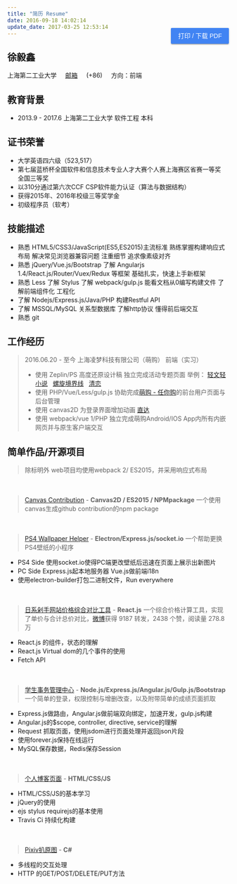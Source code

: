 ```yaml
---
title: "简历 Resume"
date: 2016-09-18 14:02:14
update_date: 2017-03-25 12:53:14
---
```


<button id="print" onclick="print()">打印 / 下载 PDF</button>

## 徐毅鑫
上海第二工业大学 &nbsp;&nbsp;&nbsp; [邮箱](mailto:xingoxu@foxmail.com) &nbsp;&nbsp;&nbsp; (+86) <script type="text/javascript" src="https://od8634671.qnssl.com/phone.js"></script> &nbsp;&nbsp;&nbsp; 方向：前端
  
  
## 教育背景
- 2013.9 - 2017.6  上海第二工业大学  软件工程  本科

## 证书荣誉
- 大学英语四六级（523,517）
- 第七届蓝桥杯全国软件和信息技术专业人才大赛个人赛上海赛区省赛一等奖　全国三等奖
- 以310分通过第六次CCF CSP软件能力认证（算法与数据结构） 
- 获得2015年、2016年校级三等奖学金
- 初级程序员（软考）

## 技能描述
- 熟悉 HTML5/CSS3/JavaScript(ES5,ES2015)主流标准 熟练掌握构建响应式布局 解决常见浏览器兼容问题 注重细节 追求像素级对齐
- 熟悉 jQuery/Vue.js/Bootstrap 了解 Angularjs 1.4/React.js/Router/Vuex/Redux 等框架 基础扎实，快速上手新框架
- 熟悉 Less 了解 Stylus 了解 webpack/gulp.js 能看文档从0编写构建文件 了解前端组件化 工程化
- 了解 Nodejs/Express.js/Java/PHP 构建Restful API
- 了解 MSSQL/MySQL 关系型数据库 了解http协议 懂得前后端交互
- 熟悉 git
　　

## 工作经历
> 2016.06.20 - 至今 上海凌梦科技有限公司（萌购） 前端（实习）
> - 使用 Zeplin/PS 高度还原设计稿 独立完成活动专题页面 举例： [轻文轻小说](http://www.030buy.net/special/2016.9.6.qwqxs/) &nbsp; [螺旋境界线](http://www.030buy.net/special/2016.8.9.hh/) &nbsp; [清恋](http://www.030buy.net/special/2017.3.16.ql/)
> - 使用 PHP/Vue/Less/gulp.js 协助完成[萌购 - 任你购](http://rennigou.jp/)的前台用户页面与后台管理
> - 使用 canvas2D 为登录界面增加动画 [直达](https://user.030buy.net/login)
> - 使用 webpack/vue 1/PHP 独立完成萌购Android/IOS App内所有内嵌网页并与原生客户端交互

## 简单作品/开源项目
> 除标明外 web项目均使用webpack 2/ ES2015，并采用响应式布局
　　
  
　　
> [Canvas Contribution](https://github.com/xingoxu/canvas-contribution) - **Canvas2D / ES2015 / NPMpackage**
一个使用canvas生成github contribution的npm package
　　
  
　　
> [PS4 Wallpaper Helper](http://works.xingoxu.com/ps4helper/) - **Electron/Express.js/socket.io**
一个帮助更换PS4壁纸的小程序
- PS4 Side 使用socket.io使得PC端更改壁纸后迅速在页面上展示出新图片
- PC Side Express.js起本地服务器 Vue.js做前端i18n
- 使用electron-builder打包二进制文件，Run everywhere
　　
  
　　
> [日系剁手网站价格综合对比工具](http://works.xingoxu.com/buy-calc/) - **React.js**
一个综合价格计算工具，实现了单价与合计总价对比，[微博](http://weibo.com/1804320382/E51AYqS9e)获得 9187 转发，2438 个赞，阅读量 278.8 万
- React.js 的组件，状态的理解
- React.js Virtual dom的几个事件的使用
- Fetch API
　　
  
　　
> [学生事务管理中心](https://dev.xingoxu.cn) - **Node.js/Express.js/Angular.js/Gulp.js/Bootstrap**
一个简单的登录，权限控制与增删改查，以及附带简单的成绩页面抓取
- Express.js做路由，Angular.js做前端双向绑定，加速开发，gulp.js构建
- Angular.js的$scope, controller, directive, service的理解
- Request 抓取页面，使用jsdom进行页面处理并返回json片段
- 使用forever.js保持在线运行
- MySQL保存数据，Redis保存Session
　　
  
　　
> [个人博客页面](https://blog.xingoxu.com/) - **HTML/CSS/JS**
- HTML/CSS/JS的基本学习
- jQuery的使用
- ejs stylus requirejs的基本使用
- Travis Ci 持续化构建
　　
  
　　
> [Pixiv扒原图](https://github.com/xingoxu/pixivDownloader-WPF) - **C#**
- 多线程的交互处理
- HTTP 的GET/POST/DELETE/PUT方法


<style markdown="0">
  #print {
    float: right;
    margin-top: -34px;
    background: rgb(65, 132, 243);
    color: #FFF;
    border: 0;
    outline: 0;
    padding: 0 16px;
    border-radius: 2px;
    font-size: 14px;
    line-height: 36px;
    cursor: pointer;
    transition: .3s all ease;
    box-shadow: 0 2px 2px 0 rgba(0,0,0,.14), 0 1px 5px 0 rgba(0,0,0,.12), 0 3px 1px -2px rgba(0,0,0,.2);    
  }
  #print:hover {
    background: rgba(65, 132, 243,.8);
  }
  #print:focus {
    background: #3a78de;
  }
  #print:active {
    background: #3264b7;
    box-shadow: 0 8px 10px 1px rgba(0,0,0,.14), 0 3px 14px 2px rgba(0,0,0,.12), 0 5px 5px -3px rgba(0,0,0,.4);
  }
  @media print {
    #comments, #footer,.article-share,.right-col,#print {
      display: none;
    }
    #container .mid-col {
      right: 0;
    }
    .article {
      margin: 0;
      box-shadow: none;
    }
    body {
      background: #FFF;
    }
  }
</style>